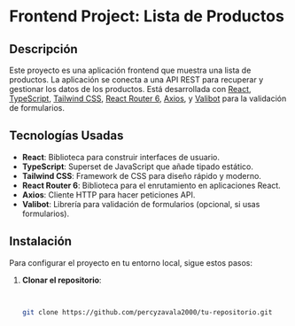 # Frontend Project: Lista de Productos

## Descripción

Este proyecto es una aplicación frontend que muestra una lista de productos. La aplicación se conecta a una API REST para recuperar y gestionar los datos de los productos. Está desarrollada con [React](https://reactjs.org/), [TypeScript](https://www.typescriptlang.org/), [Tailwind CSS](https://tailwindcss.com/), [React Router 6](https://reactrouter.com/), [Axios](https://axios-http.com/), y [Valibot](https://github.com/valibot/valibot) para la validación de formularios.

## Tecnologías Usadas

- **React**: Biblioteca para construir interfaces de usuario.
- **TypeScript**: Superset de JavaScript que añade tipado estático.
- **Tailwind CSS**: Framework de CSS para diseño rápido y moderno.
- **React Router 6**: Biblioteca para el enrutamiento en aplicaciones React.
- **Axios**: Cliente HTTP para hacer peticiones API.
- **Valibot**: Librería para validación de formularios (opcional, si usas formularios).

## Instalación

Para configurar el proyecto en tu entorno local, sigue estos pasos:

1. **Clonar el repositorio**:
   ```bash
 

   git clone https://github.com/percyzavala2000/tu-repositorio.git
